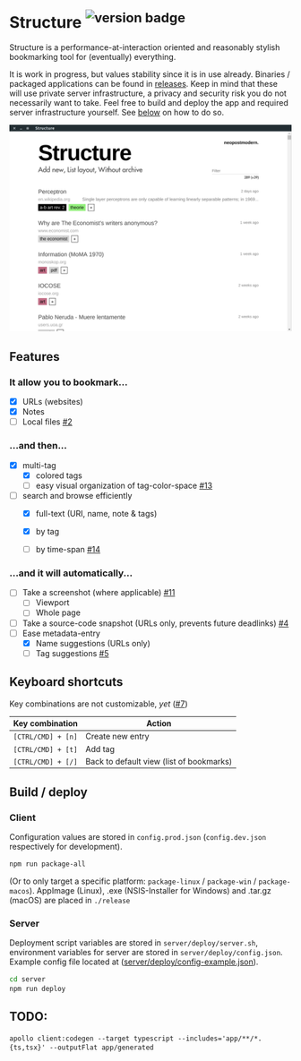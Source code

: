 # Structure <sup>![version badge](https://img.shields.io/github/release/neopostmodern/structure/all.svg?style=flat-square)</sup>

Structure is a performance-at-interaction oriented and reasonably stylish bookmarking tool for (eventually) everything.

It is work in progress, but values stability since it is in use already. 
Binaries / packaged applications can be found in [releases](https://github.com/neopostmodern/structure/releases). 
Keep in mind that these will use private server infrastructure, a privacy and security risk you do not necessarily want to take. 
Feel free to build and deploy the app and required server infrastructure yourself. 
See [below](https://github.com/neopostmodern/structure#server) on how to do so.

![screenshot](./screenshot.png)

## Features

### It allow you to bookmark...
- [x] URLs (websites)
- [x] Notes
- [ ] Local files [#2](https://github.com/neopostmodern/structure/issues/2)

### ...and then...
- [x] multi-tag
	- [x] colored tags
	- [ ] easy visual organization of tag-color-space [#13](https://github.com/neopostmodern/structure/issues/13)
- [ ] search and browse efficiently
	- [x] full-text (URI, name, note & tags)
	- [x] by tag
	- [ ] by time-span [#14](https://github.com/neopostmodern/structure/issues/14)
	

### ...and it will automatically...
- [ ] Take a screenshot (where applicable) [#11](https://github.com/neopostmodern/structure/issues/11)
	- [ ] Viewport
	- [ ] Whole page
- [ ] Take a source-code snapshot (URLs only, prevents future deadlinks) [#4](https://github.com/neopostmodern/structure/issues/4)
- [ ] Ease metadata-entry
	- [x] Name suggestions (URLs only)
	- [ ] Tag suggestions [#5](https://github.com/neopostmodern/structure/issues/5)

## Keyboard shortcuts

Key combinations are not customizable, *yet* ([#7](https://github.com/neopostmodern/structure/issues/7))

| Key combination | Action |
|-|-|
| `[CTRL/CMD] + [n]` | Create new entry |
| `[CTRL/CMD] + [t]` | Add tag |
| `[CTRL/CMD] + [/]` | Back to default view (list of bookmarks) |


## Build / deploy

### Client

Configuration values are stored in `config.prod.json` (`config.dev.json` respectively for development).

```bash
npm run package-all
```
(Or to only target a specific platform: `package-linux` / `package-win` / `package-macos`).
AppImage (Linux), .exe (NSIS-Installer for Windows) and .tar.gz (macOS) are placed in `./release`

### Server

Deployment script variables are stored in `server/deploy/server.sh`, 
environment variables for server are stored in `server/deploy/config.json`.
Example config file located at ([server/deploy/config-example.json](https://github.com/neopostmodern/structure/blob/master/server/deploy/config-example.json)).
```bash
cd server
npm run deploy
```

## TODO:
```
apollo client:codegen --target typescript --includes='app/**/*.{ts,tsx}' --outputFlat app/generated
```

